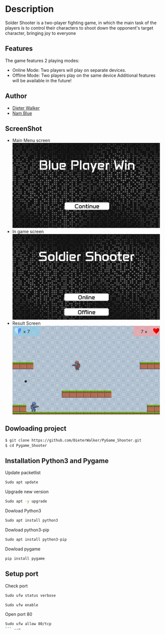 # Description
Solder Shooter is a two-player fighting game, in which the main task of the players is to control their characters to shoot down the opponent's target character, bringing joy to everyone
## Features
The game features 2 playing modes: 
- Online Mode: Two players will play on separate devices. 
- Offline Mode: Two players play on the same device
Additional features will be available in the future!
## Author
- [Dieter Walker](https://github.com/DieterWalker)
- [Nam Blue](https://github.com/nam050402)
## ScreenShot
- Main Menu screen
![Alternative text](./assets/readme_image/image_1.png)
- In game screen
![Alternative text](./assets/readme_image/image_2.png)
- Result Screen
![Alternative text](./assets/readme_image/image_3.png)
## Dowloading project
```bash
$ git clone https://github.com/DieterWalker/PyGame_Shooter.git
$ cd Pygame_Shooter
```

## Installation Python3 and Pygame
Update packetlist

```bash
Sudo apt update
```

Upgrade new version

```bash
Sudo apt -y upgrade
```

Dowload Python3

```bash
Sudo apt install python3
```

Dowload python3-pip

```bash
Sudo apt install python3-pip
```

Dowload pygame

```bash
pip install pygame
```

## Setup port 

Check port

```bash
Sudo ufw status verbose
```


```bash
Sudo ufw enable
```

Open port 80

```bash
Sudo ufw allow 80/tcp
``` -->
